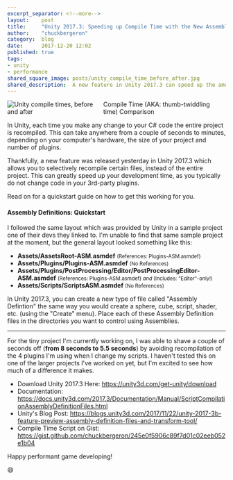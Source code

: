 ```yaml
---
excerpt_separator: <!--more-->
layout:    post
title:     "Unity 2017.3: Speeding up Compile Time with the New Assembly Definitions"
author:    "chuckbergeron"
category:  blog
date:      2017-12-20 12:02
published: true
tags:
- unity
- performance
shared_square_image: posts/unity_compile_time_before_after.jpg
shared_description:  A new feature in Unity 2017.3 can speed up the amount of time you spend developing and in turn improve your life.
---
```

<!-- shared_square_image: posts/FILLIN.jpg -->

<div class="row">
    <div class="twelve columns">
        <img src="{% asset_path posts/unity_compile_time_before_after.jpg %}" class="img-responsive" alt="Unity compile times, before and after">
        <span class="caption">Compile Time (AKA: thumb-twiddling time) Comparison</span>
    </div>
</div>

In Unity, each time you make any change to your C# code the entire project is recompiled. This can take anywhere from a couple of seconds to minutes, depending on your computer's hardware, the size of your project and number of plugins.

Thankfully, a new feature was released yesterday in Unity 2017.3 which allows you to selectively recompile certain files, instead of the entire project. This can greatly speed up your development time, as you typically do not change code in your 3rd-party plugins.

Read on for a quickstart guide on how to get this working for you.

<!--more-->

<h4>
  Assembly Definitions: Quickstart
</h4>

I followed the same layout which was provided by Unity in a sample project one of their devs they linked to. I'm unable to find that same sample project at the moment, but the general layout looked something like this:

<ul>
  <li>
    <strong>Assets/AssetsRoot-ASM.asmdef</strong> <small>(References: Plugins-ASM.asmdef)</small>
  </li>
  <li>
    <strong>Assets/Plugins/Plugins-ASM.asmdef</strong> <small>(No References)</small>
  </li>
  <li>
    <strong>Assets/Plugins/PostProcessing/Editor/PostProcessingEditor-ASM.asmdef</strong> <small>(References: Plugins-ASM.asmdef) <em>and</em> (Includes: "Editor"-only!)</small>
  </li>
  <li>
    <strong>Assets/Scripts/ScriptsASM.asmdef</strong> <small>(No References)</small>
  </li>
</ul>

In Unity 2017.3, you can create a new type of file called "Assembly Defintion" the same way you would create a sphere, cube, script, shader, etc. (using the "Create" menu). Place each of these Assembly Definition files in the directories you want to control using Assemblies.

<hr>

For the tiny project I'm currently working on, I was able to shave a couple of seconds off (**from 8 seconds to 5.5 seconds**) by avoiding recompilation of the 4 plugins I'm using when I change my scripts. I haven't tested this on one of the larger projects I've worked on yet, but I'm excited to see how much of a difference it makes.

<ul>
    <li>
        Download Unity 2017.3 Here: <a href="https://unity3d.com/get-unity/download">https://unity3d.com/get-unity/download</a>
    </li>
    <li>
        Documentation: <a href="https://docs.unity3d.com/2017.3/Documentation/Manual/ScriptCompilationAssemblyDefinitionFiles.html">https://docs.unity3d.com/2017.3/Documentation/Manual/ScriptCompilationAssemblyDefinitionFiles.html</a>
    </li>
    <li>
        Unity's Blog Post: <a href="https://blogs.unity3d.com/2017/11/22/unity-2017-3b-feature-preview-assembly-definition-files-and-transform-tool/">https://blogs.unity3d.com/2017/11/22/unity-2017-3b-feature-preview-assembly-definition-files-and-transform-tool/</a>
    </li>
    <li>
        Compile Time Script on Gist: <a href="https://gist.github.com/chuckbergeron/245e0f5906c89f7d01c02eeb052e1b04">https://gist.github.com/chuckbergeron/245e0f5906c89f7d01c02eeb052e1b04</a>
    </li>
</ul>

<!-- XXX MY EMAIL NEWSLETTER -->
<!-- XXX COMMENTS -->

Happy performant game developing!

😄
